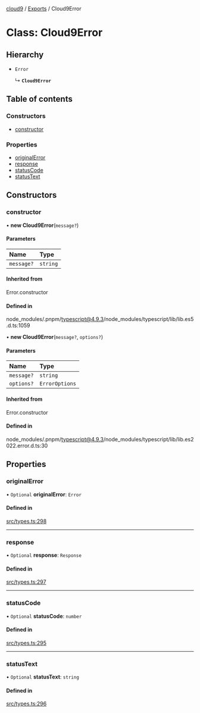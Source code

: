 [cloud9](../readme.md) / [Exports](../modules.md) / Cloud9Error

# Class: Cloud9Error

## Hierarchy

- `Error`

  ↳ **`Cloud9Error`**

## Table of contents

### Constructors

- [constructor](Cloud9Error.md#constructor)

### Properties

- [originalError](Cloud9Error.md#originalerror)
- [response](Cloud9Error.md#response)
- [statusCode](Cloud9Error.md#statuscode)
- [statusText](Cloud9Error.md#statustext)

## Constructors

### constructor

• **new Cloud9Error**(`message?`)

#### Parameters

| Name | Type |
| :------ | :------ |
| `message?` | `string` |

#### Inherited from

Error.constructor

#### Defined in

node_modules/.pnpm/typescript@4.9.3/node_modules/typescript/lib/lib.es5.d.ts:1059

• **new Cloud9Error**(`message?`, `options?`)

#### Parameters

| Name | Type |
| :------ | :------ |
| `message?` | `string` |
| `options?` | `ErrorOptions` |

#### Inherited from

Error.constructor

#### Defined in

node_modules/.pnpm/typescript@4.9.3/node_modules/typescript/lib/lib.es2022.error.d.ts:30

## Properties

### originalError

• `Optional` **originalError**: `Error`

#### Defined in

[src/types.ts:298](https://github.com/xx-johnwick-xx/cloud9/blob/c257286/src/types.ts#L298)

___

### response

• `Optional` **response**: `Response`

#### Defined in

[src/types.ts:297](https://github.com/xx-johnwick-xx/cloud9/blob/c257286/src/types.ts#L297)

___

### statusCode

• `Optional` **statusCode**: `number`

#### Defined in

[src/types.ts:295](https://github.com/xx-johnwick-xx/cloud9/blob/c257286/src/types.ts#L295)

___

### statusText

• `Optional` **statusText**: `string`

#### Defined in

[src/types.ts:296](https://github.com/xx-johnwick-xx/cloud9/blob/c257286/src/types.ts#L296)
